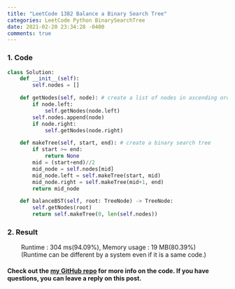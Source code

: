 ```yaml
---
title: "LeetCode 1382 Balance a Binary Search Tree"
categories: LeetCode Python BinarySearchTree
date: 2021-02-20 23:34:28 -0400
comments: true
---
```


### 1. Code
```python
class Solution:
    def __init__(self):
        self.nodes = []

    def getNodes(self, node): # create a list of nodes in ascending order of node values.
        if node.left:
            self.getNodes(node.left)
        self.nodes.append(node)
        if node.right:
            self.getNodes(node.right)

    def makeTree(self, start, end): # create a binary search tree
        if start >= end:
            return None
        mid = (start+end)//2
        mid_node = self.nodes[mid]
        mid_node.left = self.makeTree(start, mid)
        mid_node.right = self.makeTree(mid+1, end)
        return mid_node

    def balanceBST(self, root: TreeNode) -> TreeNode:
        self.getNodes(root)
        return self.makeTree(0, len(self.nodes))
```

### 2. Result
&nbsp;&nbsp;&nbsp;&nbsp;&nbsp;&nbsp;&nbsp;&nbsp;Runtime : 304 ms(94.09%), Memory usage : 19 MB(80.39%)  
&nbsp;&nbsp;&nbsp;&nbsp;&nbsp;&nbsp;&nbsp;&nbsp;(Runtime can be different by a system even if it is a same code.)

#### Check out the [my GitHub repo][hyuk-gh] for more info on the code. If you have questions, you can leave a reply on this post.
[hyuk-gh]: https://github.com/dlgur1994/StudyAlgorithms
